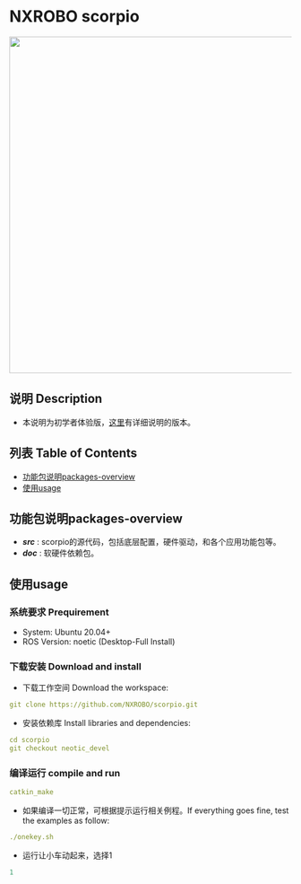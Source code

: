 ﻿# NXROBO scorpio
<img src="https://raw.githubusercontent.com/NXROBO/scorpio/master/src/scorpio/scorpio_description/pic/scorpio.jpg" width="600">

## 说明 Description
 
- 本说明为初学者体验版，[这里](https://github.com/NXROBO/scorpio/blob/master/README_Detailed.md)有详细说明的版本。

## 列表 Table of Contents

* [功能包说明packages-overview](#功能包说明packages-overview)
* [使用usage](#使用usage)

## 功能包说明packages-overview

* ***src*** : scorpio的源代码，包括底层配置，硬件驱动，和各个应用功能包等。
* ***doc*** : 软硬件依赖包。

## 使用usage

### 系统要求 Prequirement

* System:	Ubuntu 20.04+
* ROS Version:	noetic (Desktop-Full Install) 

### 下载安装 Download and install

* 下载工作空间 Download the workspace:
```yaml
git clone https://github.com/NXROBO/scorpio.git
```
* 安装依赖库 Install libraries and dependencies:
```yaml
cd scorpio
git checkout neotic_devel
```
### 编译运行 compile and run
```yaml
catkin_make
```
* 如果编译一切正常，可根据提示运行相关例程。If everything goes fine, test the examples as follow:
```yaml
./onekey.sh
```
* 运行让小车动起来，选择1
```yaml
1
```